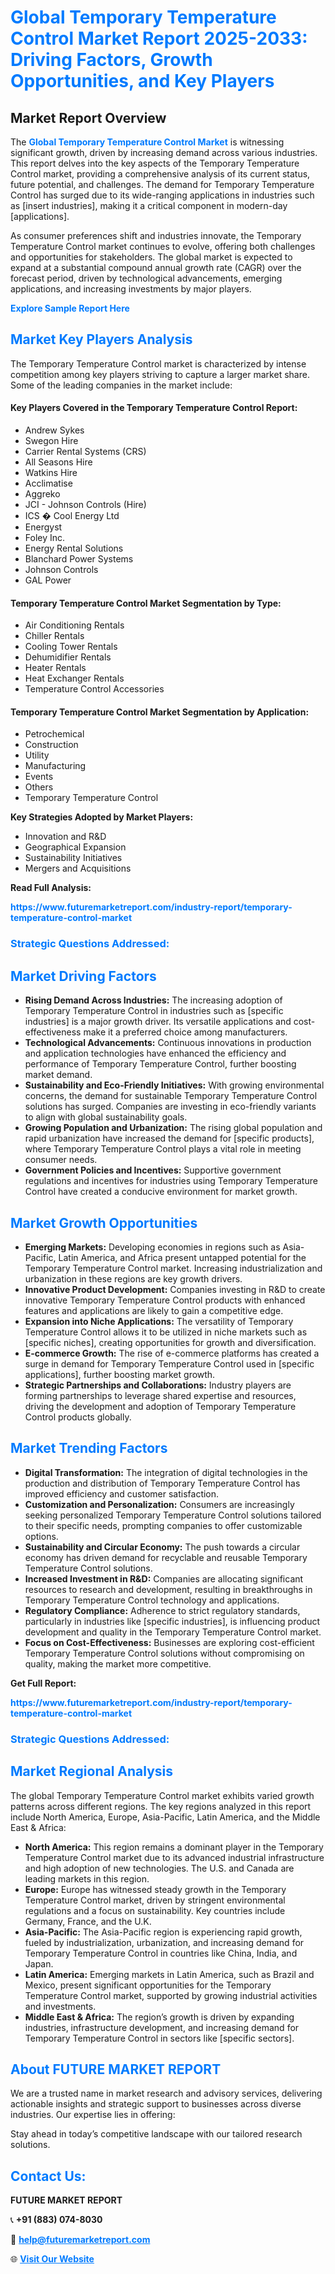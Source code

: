 <h1 style="color: #007BFF;">Global Temporary Temperature Control Market Report 2025-2033: Driving Factors, Growth Opportunities, and Key Players</h1>

<section id="overview">
<h2>Market Report Overview</h2>
<p>The <a href="https://www.futuremarketreport.com/industry-report/temporary-temperature-control-market" style="color: #007BFF; text-decoration: none;"><strong>Global Temporary Temperature Control Market</strong></a> is witnessing significant growth, driven by increasing demand across various industries. This report delves into the key aspects of the Temporary Temperature Control market, providing a comprehensive analysis of its current status, future potential, and challenges. The demand for Temporary Temperature Control has surged due to its wide-ranging applications in industries such as [insert industries], making it a critical component in modern-day [applications].</p>
<p>As consumer preferences shift and industries innovate, the Temporary Temperature Control market continues to evolve, offering both challenges and opportunities for stakeholders. The global market is expected to expand at a substantial compound annual growth rate (CAGR) over the forecast period, driven by technological advancements, emerging applications, and increasing investments by major players.</p>
</section>

<section id="overview">
<p><a href="https://www.futuremarketreport.com/request-sample/reportId=128084" style="color: #007BFF; text-decoration: none;"><strong>Explore Sample Report Here</strong></a></p>
</section>

<section id="key-players">
<h2 style="color: #007BFF;">Market Key Players Analysis</h2>
<p>The Temporary Temperature Control market is characterized by intense competition among key players striving to capture a larger market share. Some of the leading companies in the market include:</p>
<h4>Key Players Covered in the Temporary Temperature Control Report:</h4>
<ul><li>Andrew Sykes</li><li>Swegon Hire</li><li>Carrier Rental Systems (CRS)</li><li>All Seasons Hire</li><li>Watkins Hire</li><li>Acclimatise</li><li>Aggreko</li><li>JCI - Johnson Controls (Hire)</li><li>ICS � Cool Energy Ltd</li><li>Energyst</li><li>Foley Inc.</li><li>Energy Rental Solutions</li><li>Blanchard Power Systems</li><li>Johnson Controls</li><li>GAL Power</li></ul>
<h4>Temporary Temperature Control Market Segmentation by Type:</h4>
<ul><li>Air Conditioning Rentals</li><li>Chiller Rentals</li><li>Cooling Tower Rentals</li><li>Dehumidifier Rentals</li><li>Heater Rentals</li><li>Heat Exchanger Rentals</li><li>Temperature Control Accessories</li></ul>

<h4>Temporary Temperature Control Market Segmentation by Application:</h4>
<ul><li>Petrochemical</li><li>Construction</li><li>Utility</li><li>Manufacturing</li><li>Events</li><li>Others</li><li>Temporary Temperature Control</li></ul>
<p><strong>Key Strategies Adopted by Market Players:</strong></p>
<ul>
<li>Innovation and R&D</li>
<li>Geographical Expansion</li>
<li>Sustainability Initiatives</li>
<li>Mergers and Acquisitions</li>
</ul>
</section>

<section>
<p><strong>Read Full Analysis: </strong></p><a href="https://www.futuremarketreport.com/industry-report/temporary-temperature-control-market" style="color: #007BFF; text-decoration: none;"><strong>https://www.futuremarketreport.com/industry-report/temporary-temperature-control-market</strong></a>
<h3 style="color: #007BFF;">Strategic Questions Addressed:</h3>
</section>

<section id="driving-factors">
<h2 style="color: #007BFF;">Market Driving Factors</h2>
<ul>
<li><strong>Rising Demand Across Industries:</strong> The increasing adoption of Temporary Temperature Control in industries such as [specific industries] is a major growth driver. Its versatile applications and cost-effectiveness make it a preferred choice among manufacturers.</li>
<li><strong>Technological Advancements:</strong> Continuous innovations in production and application technologies have enhanced the efficiency and performance of Temporary Temperature Control, further boosting market demand.</li>
<li><strong>Sustainability and Eco-Friendly Initiatives:</strong> With growing environmental concerns, the demand for sustainable Temporary Temperature Control solutions has surged. Companies are investing in eco-friendly variants to align with global sustainability goals.</li>
<li><strong>Growing Population and Urbanization:</strong> The rising global population and rapid urbanization have increased the demand for [specific products], where Temporary Temperature Control plays a vital role in meeting consumer needs.</li>
<li><strong>Government Policies and Incentives:</strong> Supportive government regulations and incentives for industries using Temporary Temperature Control have created a conducive environment for market growth.</li>
</ul>
</section>

<section id="growth-opportunities">
<h2 style="color: #007BFF;">Market Growth Opportunities</h2>
<ul>
<li><strong>Emerging Markets:</strong> Developing economies in regions such as Asia-Pacific, Latin America, and Africa present untapped potential for the Temporary Temperature Control market. Increasing industrialization and urbanization in these regions are key growth drivers.</li>
<li><strong>Innovative Product Development:</strong> Companies investing in R&D to create innovative Temporary Temperature Control products with enhanced features and applications are likely to gain a competitive edge.</li>
<li><strong>Expansion into Niche Applications:</strong> The versatility of Temporary Temperature Control allows it to be utilized in niche markets such as [specific niches], creating opportunities for growth and diversification.</li>
<li><strong>E-commerce Growth:</strong> The rise of e-commerce platforms has created a surge in demand for Temporary Temperature Control used in [specific applications], further boosting market growth.</li>
<li><strong>Strategic Partnerships and Collaborations:</strong> Industry players are forming partnerships to leverage shared expertise and resources, driving the development and adoption of Temporary Temperature Control products globally.</li>
</ul>
</section>

<section id="trending-factors">
<h2 style="color: #007BFF;">Market Trending Factors</h2>
<ul>
<li><strong>Digital Transformation:</strong> The integration of digital technologies in the production and distribution of Temporary Temperature Control has improved efficiency and customer satisfaction.</li>
<li><strong>Customization and Personalization:</strong> Consumers are increasingly seeking personalized Temporary Temperature Control solutions tailored to their specific needs, prompting companies to offer customizable options.</li>
<li><strong>Sustainability and Circular Economy:</strong> The push towards a circular economy has driven demand for recyclable and reusable Temporary Temperature Control solutions.</li>
<li><strong>Increased Investment in R&D:</strong> Companies are allocating significant resources to research and development, resulting in breakthroughs in Temporary Temperature Control technology and applications.</li>
<li><strong>Regulatory Compliance:</strong> Adherence to strict regulatory standards, particularly in industries like [specific industries], is influencing product development and quality in the Temporary Temperature Control market.</li>
<li><strong>Focus on Cost-Effectiveness:</strong> Businesses are exploring cost-efficient Temporary Temperature Control solutions without compromising on quality, making the market more competitive.</li>
</ul>
</section>

<section>
<p><strong>Get Full Report: </strong></p><a href="https://www.futuremarketreport.com/industry-report/temporary-temperature-control-market" style="color: #007BFF; text-decoration: none;"><strong>https://www.futuremarketreport.com/industry-report/temporary-temperature-control-market</strong></a>
<h3 style="color: #007BFF;">Strategic Questions Addressed:</h3>
</section>


<section id="regional-analysis">
<h2 style="color: #007BFF;">Market Regional Analysis</h2>
<p>The global Temporary Temperature Control market exhibits varied growth patterns across different regions. The key regions analyzed in this report include North America, Europe, Asia-Pacific, Latin America, and the Middle East & Africa:</p>
<ul>
<li><strong>North America:</strong> This region remains a dominant player in the Temporary Temperature Control market due to its advanced industrial infrastructure and high adoption of new technologies. The U.S. and Canada are leading markets in this region.</li>
<li><strong>Europe:</strong> Europe has witnessed steady growth in the Temporary Temperature Control market, driven by stringent environmental regulations and a focus on sustainability. Key countries include Germany, France, and the U.K.</li>
<li><strong>Asia-Pacific:</strong> The Asia-Pacific region is experiencing rapid growth, fueled by industrialization, urbanization, and increasing demand for Temporary Temperature Control in countries like China, India, and Japan.</li>
<li><strong>Latin America:</strong> Emerging markets in Latin America, such as Brazil and Mexico, present significant opportunities for the Temporary Temperature Control market, supported by growing industrial activities and investments.</li>
<li><strong>Middle East & Africa:</strong> The region’s growth is driven by expanding industries, infrastructure development, and increasing demand for Temporary Temperature Control in sectors like [specific sectors].</li>
</ul>
</section>

<footer>
<h2 style="color: #007BFF;">About FUTURE MARKET REPORT</h2>
<p>We are a trusted name in market research and advisory services, delivering actionable insights and strategic support to businesses across diverse industries. Our expertise lies in offering:</p>

<p>Stay ahead in today’s competitive landscape with our tailored research solutions.</p>

<h2 style="color: #007BFF;">Contact Us:</h2>
<p><strong>FUTURE MARKET REPORT</strong></p>
<p>📞 <strong>+91 (883) 074-8030</strong></p>
<p>📧 <strong><a href="mailto:help@futuremarketreport.com" style="color: #007BFF;">help@futuremarketreport.com</a></strong></p>
<p>🌐 <strong><a href="https://www.futuremarketreport.com/" style="color: #007BFF;">Visit Our Website</a></strong></p>
</footer>